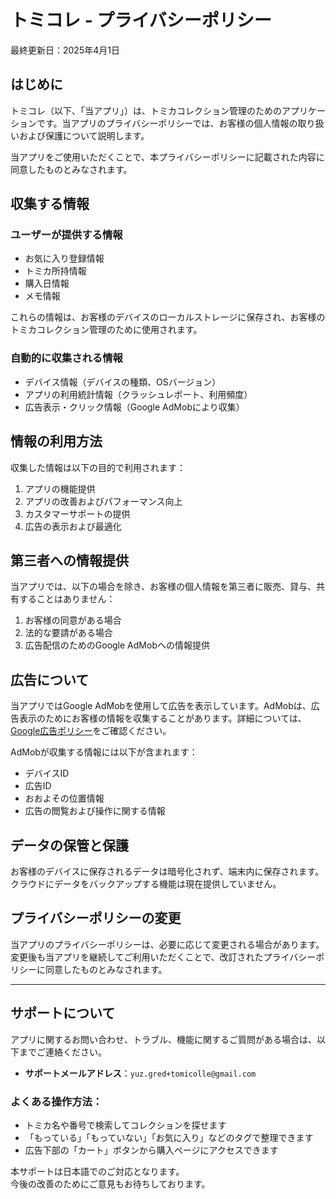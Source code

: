 # トミコレ - プライバシーポリシー

最終更新日：2025年4月1日

## はじめに

トミコレ（以下、「当アプリ」）は、トミカコレクション管理のためのアプリケーションです。当アプリのプライバシーポリシーでは、お客様の個人情報の取り扱いおよび保護について説明します。

当アプリをご使用いただくことで、本プライバシーポリシーに記載された内容に同意したものとみなされます。

## 収集する情報

### ユーザーが提供する情報
- お気に入り登録情報
- トミカ所持情報
- 購入日情報
- メモ情報

これらの情報は、お客様のデバイスのローカルストレージに保存され、お客様のトミカコレクション管理のために使用されます。

### 自動的に収集される情報
- デバイス情報（デバイスの種類、OSバージョン）
- アプリの利用統計情報（クラッシュレポート、利用頻度）
- 広告表示・クリック情報（Google AdMobにより収集）

## 情報の利用方法

収集した情報は以下の目的で利用されます：

1. アプリの機能提供
2. アプリの改善およびパフォーマンス向上
3. カスタマーサポートの提供
4. 広告の表示および最適化

## 第三者への情報提供

当アプリでは、以下の場合を除き、お客様の個人情報を第三者に販売、貸与、共有することはありません：

1. お客様の同意がある場合
2. 法的な要請がある場合
3. 広告配信のためのGoogle AdMobへの情報提供

## 広告について

当アプリではGoogle AdMobを使用して広告を表示しています。AdMobは、広告表示のためにお客様の情報を収集することがあります。詳細については、[Google広告ポリシー](https://policies.google.com/technologies/ads)をご確認ください。

AdMobが収集する情報には以下が含まれます：
- デバイスID
- 広告ID
- おおよその位置情報
- 広告の閲覧および操作に関する情報

## データの保管と保護

お客様のデバイスに保存されるデータは暗号化されず、端末内に保存されます。クラウドにデータをバックアップする機能は現在提供していません。

## プライバシーポリシーの変更

当アプリのプライバシーポリシーは、必要に応じて変更される場合があります。
変更後も当アプリを継続してご利用いただくことで、改訂されたプライバシーポリシーに同意したものとみなされます。

---

## サポートについて

アプリに関するお問い合わせ、トラブル、機能に関するご質問がある場合は、以下までご連絡ください。

- **サポートメールアドレス**：`yuz.gred+tomicolle@gmail.com`

### よくある操作方法：

- トミカ名や番号で検索してコレクションを探せます
- 「もっている」「もっていない」「お気に入り」などのタグで整理できます
- 広告下部の「カート」ボタンから購入ページにアクセスできます

本サポートは日本語でのご対応となります。  
今後の改善のためにご意見もお待ちしております。
